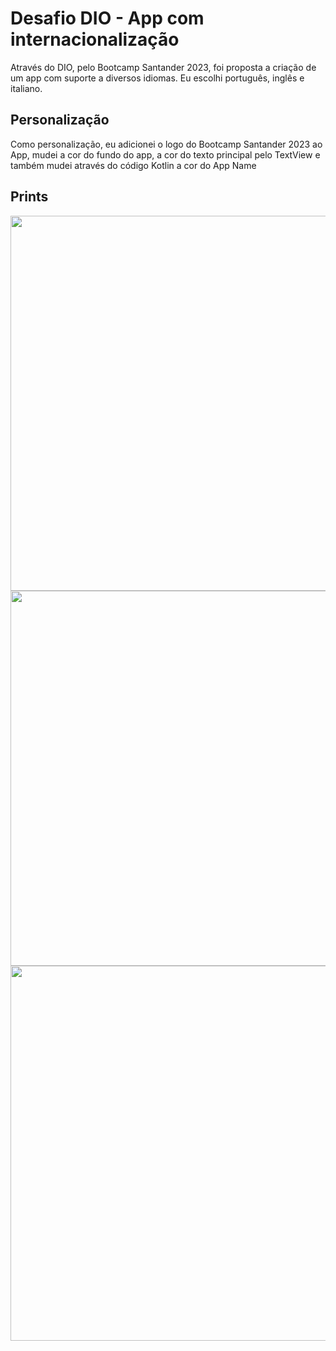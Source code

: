 # Desafio DIO - App com internacionalização

Através do DIO, pelo Bootcamp Santander 2023, foi proposta a criação de um app com suporte a diversos idiomas. Eu escolhi português, inglês e italiano.

## Personalização

Como personalização, eu adicionei o logo do Bootcamp Santander 2023 ao App, mudei a cor do fundo do app, a cor do texto principal pelo TextView e também mudei através do código Kotlin a cor do App Name

## Prints


<div align="center">
    <img src="https://github.com/AnnieAlves/meu-primeiro-app-desafio-DIO/assets/122943792/adcadfec-b666-4378-adf6-66fbcec3c58e"  height="600px" margin-right: 500px;>
    <img src="https://github.com/AnnieAlves/meu-primeiro-app-desafio-DIO/assets/122943792/08746ac7-da4b-47a7-ad40-00e9221a051b" height="600px" margin: 500px;>
    <img src="https://github.com/AnnieAlves/meu-primeiro-app-desafio-DIO/assets/122943792/c92adbbc-a8cf-4f23-a451-58761193f39c" height="600px">
</div>


